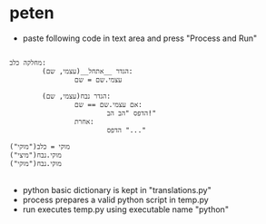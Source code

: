 # peten
* paste following code in text area and press "Process and Run"

<pre>
<code>
מחלקה כלב:
        הגדר __אתחל__(עצמי, שם):
                עצמי.שם = שם

        הגדר נבח(עצמי, שם):
                אם עצמי.שם == שם:
                        הדפס "הב הב!"
                אחרת:
                        הדפס "..."

מוקי = כלב("מוקי")
מוקי.נבח("מיצי")
מוקי.נבח("מוקי")
</code>
</pre>

* python basic dictionary is kept in "translations.py"
* process prepares a valid python script in temp.py
* run executes temp.py using executable name "python"



